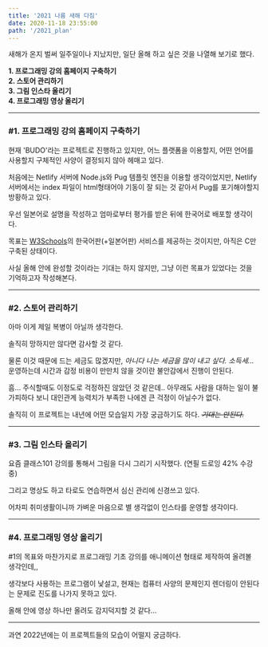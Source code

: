 ```yaml
---
title: '2021 나름 새해 다짐'
date: 2020-11-18 23:55:00
path: '/2021_plan'
---
```


새해가 온지 벌써 일주일이나 지났지만, 일단 올해 하고 싶은 것을 나열해 보기로 했다.

**1. 프로그래밍 강의 홈페이지 구축하기**  
**2. 스토어 관리하기**  
**3. 그림 인스타 올리기**  
**4. 프로그래밍 영상 올리기**  

---

### #1. 프로그래밍 강의 홈페이지 구축하기

현재 'BUDO'라는 프로젝트로 진행하고 있지만, 어느 플랫폼을 이용할지, 어떤 언어를 사용할지 구체적인 사양이 결정되지 않아 헤매고 있다.

처음에는 Netlify 서버에 Node.js와 Pug 템플릿 엔진을 이용할 생각이었지만, Netlify 서버에서는 index 파일이 html형태어야 기동이 잘 되는 것 같아서 Pug를 포기해야할지 방황하고 있다.

우선 일본어로 설명을 작성하고 엄마로부터 평가를 받은 뒤에 한국어로 배포할 생각이다.

목표는 [W3Schools](https://www.w3schools.com/)의 한국어판(+일본어판) 서비스를 제공하는 것이지만, 아직은 C만 구축된 상태이다.

사실 올해 안에 완성할 것이라는 기대는 하지 않지만, 그냥 이런 목표가 있었다는 것을 기억하고자 작성해본다.

---

### #2. 스토어 관리하기

아마 이게 제일 복병이 아닐까 생각한다.

솔직히 망하지만 않다면 감사할 것 같다.

물론 이것 때문에 드는 세금도 많겠지만, *아니다 나는 세금을 많이 내고 싶다. 소득세...* 운영하는데 시간과 감정 비용이 만만치 않을 것이란 불안감에서 진행이 안된다.

흠... 주식할때도 이정도로 걱정하진 않았던 것 같은데.. 아무래도 사람을 대하는 일이 불가피하다 보니 대인관계 능력치가 부족한 나에겐 큰 걱정이 아닐수가 없다.

솔직히 이 프로젝트는 내년에 어떤 모습일지 가장 궁금하기도 하다. *~~기대는 안된다.~~*

---

### #3. 그림 인스타 올리기

요즘 클래스101 강의를 통해서 그림을 다시 그리기 시작했다. (연필 드로잉 42% 수강중)

그리고 명상도 하고 타로도 연습하면서 심신 관리에 신경쓰고 있다.

어차피 취미생활이니까 가벼운 마음으로 별 생각없이 인스타를 운영할 생각이다.

---

### #4. 프로그래밍 영상 올리기

#1의 목표와 마찬가지로 프로그래밍 기초 강의를 애니메이션 형태로 제작하여 올려볼 생각인데,,

생각보다 사용하는 프로그램이 낯설고, 현재는 컴퓨터 사양의 문제인지 렌더링이 안된다는 문제로 진도를 나가지 못하고 있다.

올해 안에 영상 하나만 올려도 감지덕지할 것 같다...

---

과연 2022년에는 이 프로젝트들의 모습이 어떨지 궁금하다.
